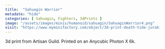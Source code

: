 ```yaml
---
title:  "Sahuagin Warrior"
metadate: "hide"
categories: [ Sahuagin, Fighters, 3dPrints ]
image: "/assets/images/minis/humanoid/sahuagin/SahuaginWarrior4.png"
visit: "https://www.myminifactory.com/object/3d-print-death-tide-jurakins-presupported-122025"
---
```

3d print from Artisan Guild. 
Printed on an Anycubic Photon X 6k.